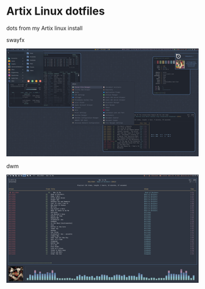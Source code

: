 # Artix Linux dotfiles
dots from my Artix linux install

swayfx

![Screenshot](screenshot.png?raw=true)

dwm

![Screenshot](screenshot2.png?raw=true)
